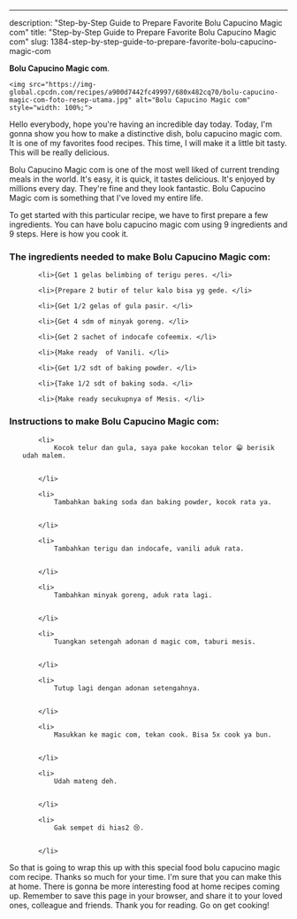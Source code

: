 ---
description: "Step-by-Step Guide to Prepare Favorite Bolu Capucino Magic com"
title: "Step-by-Step Guide to Prepare Favorite Bolu Capucino Magic com"
slug: 1384-step-by-step-guide-to-prepare-favorite-bolu-capucino-magic-com

<p>
	<strong>Bolu Capucino Magic com</strong>. 
	
</p>
<p>
	
	<img src="https://img-global.cpcdn.com/recipes/a900d7442fc49997/680x482cq70/bolu-capucino-magic-com-foto-resep-utama.jpg" alt="Bolu Capucino Magic com" style="width: 100%;">
	
	
</p>
<p>
	Hello everybody, hope you're having an incredible day today. Today, I'm gonna show you how to make a distinctive dish, bolu capucino magic com. It is one of my favorites food recipes. This time, I will make it a little bit tasty. This will be really delicious.
</p>
	
<p>
	
</p>
<p>
	Bolu Capucino Magic com is one of the most well liked of current trending meals in the world. It's easy, it is quick, it tastes delicious. It's enjoyed by millions every day. They're fine and they look fantastic. Bolu Capucino Magic com is something that I've loved my entire life.
</p>

<p>
To get started with this particular recipe, we have to first prepare a few ingredients. You can have bolu capucino magic com using 9 ingredients and 9 steps. Here is how you cook it.
</p>

<h3>The ingredients needed to make Bolu Capucino Magic com:</h3>

<ol>
	
		<li>{Get 1 gelas belimbing of terigu peres. </li>
	
		<li>{Prepare 2 butir of telur kalo bisa yg gede. </li>
	
		<li>{Get 1/2 gelas of gula pasir. </li>
	
		<li>{Get 4 sdm of minyak goreng. </li>
	
		<li>{Get 2 sachet of indocafe cofeemix. </li>
	
		<li>{Make ready  of Vanili. </li>
	
		<li>{Get 1/2 sdt of baking powder. </li>
	
		<li>{Take 1/2 sdt of baking soda. </li>
	
		<li>{Make ready secukupnya of Mesis. </li>
	
</ol>
<p>
	
</p>

<h3>Instructions to make Bolu Capucino Magic com:</h3>

<ol>
	
		<li>
			Kocok telur dan gula, saya pake kocokan telor 😁 berisik udah malem.
			
			
		</li>
	
		<li>
			Tambahkan baking soda dan baking powder, kocok rata ya.
			
			
		</li>
	
		<li>
			Tambahkan terigu dan indocafe, vanili aduk rata.
			
			
		</li>
	
		<li>
			Tambahkan minyak goreng, aduk rata lagi.
			
			
		</li>
	
		<li>
			Tuangkan setengah adonan d magic com, taburi mesis.
			
			
		</li>
	
		<li>
			Tutup lagi dengan adonan setengahnya.
			
			
		</li>
	
		<li>
			Masukkan ke magic com, tekan cook. Bisa 5x cook ya bun.
			
			
		</li>
	
		<li>
			Udah mateng deh.
			
			
		</li>
	
		<li>
			Gak sempet di hias2 😢.
			
			
		</li>
	
</ol>

<p>
	
</p>

<p>
	So that is going to wrap this up with this special food bolu capucino magic com recipe. Thanks so much for your time. I'm sure that you can make this at home. There is gonna be more interesting food at home recipes coming up. Remember to save this page in your browser, and share it to your loved ones, colleague and friends. Thank you for reading. Go on get cooking!
</p>
